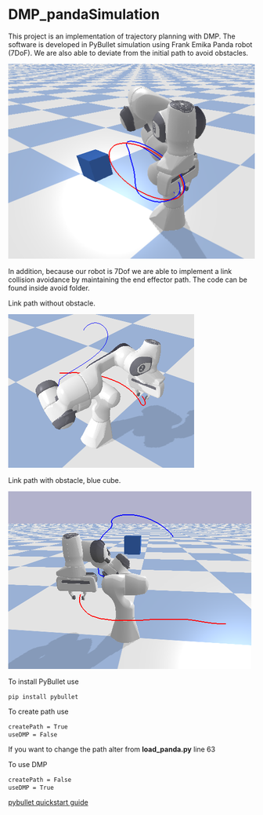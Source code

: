# DMP_pandaSimulation

This project is an implementation of trajectory planning with DMP. The software is developed in PyBullet simulation using Frank Emika Panda robot (7DoF). We are also able to deviate from the initial path to avoid obstacles.

![](/Images/avoid_obs_dmp.png)

In addition, because our robot is 7Dof we are able to implement a link collision avoidance by maintaining the end effector path. The code can be found inside avoid folder.

Link path without obstacle.

![](/Images/original_path.png)

Link path with obstacle, blue cube.

![](/Images/avoid2_other_view.png)


To install PyBullet use
```
pip install pybullet
```

To create path use
```
createPath = True
useDMP = False
```
If you want to change the path alter from **load_panda.py** line 63

To use DMP
```
createPath = False
useDMP = True
```

[pybullet quickstart guide](https://docs.google.com/document/d/10sXEhzFRSnvFcl3XxNGhnD4N2SedqwdAvK3dsihxVUA/edit#)
